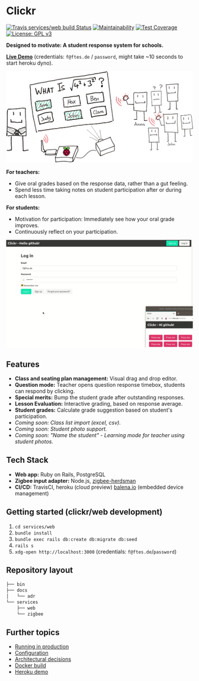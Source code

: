 # Clickr
[![Travis services/web build Status](https://travis-ci.com/ftes/clickr.svg?branch=master)](https://travis-ci.com/ftes/clickr)
[![Maintainability](https://api.codeclimate.com/v1/badges/920d988e3507a9077561/maintainability)](https://codeclimate.com/github/ftes/clickr/maintainability)
[![Test Coverage](https://api.codeclimate.com/v1/badges/920d988e3507a9077561/test_coverage)](https://codeclimate.com/github/ftes/clickr/test_coverage)
[![License: GPL v3](https://img.shields.io/badge/License-GPLv3-blue.svg)](https://www.gnu.org/licenses/gpl-3.0)

**Designed to motivate: A student response system for schools.**

[**Live Demo**](http://clickr.ftes.de) (credentials: `f@ftes.de` / `password`, might take ~10 seconds to start heroku dyno).

![Clickr Diagram](docs/images/diagram_small.png)

**For teachers:**
- Give oral grades based on the response data, rather than a gut feeling.
- Spend less time taking notes on student participation after or during each lesson. 

**For students:**
- Motivation for participation: Immediately see how your oral grade improves.
- Continuously reflect on your participation.

![Clickr Screencast](docs/videos/screencast.gif)

## Features
- **Class and seating plan management:** Visual drag and drop editor.
- **Question mode:** Teacher opens question response timebox, students can respond by clicking.
- **Special merits:** Bump the student grade after outstanding responses.
- **Lesson Evaluation:** Interactive grading, based on response average.
- **Student grades:** Calculate grade suggestion based on student's participation.
- _Coming soon: Class list import (excel, csv)._
- _Coming soon: Student photo support._
- _Coming soon: "Name the student" - Learning mode for teacher using student photos._


## Tech Stack
- **Web app:** Ruby on Rails, PostgreSQL
- **Zigbee input adapter:** Node.js, [zigbee-herdsman](https://github.com/Koenkk/zigbee-herdsman)
- **CI/CD:** TravisCI, heroku (cloud preview) [balena.io](https://www.balena.io/) (embedded device management)


## Getting started (clickr/web development)
<!-- TODO Double check -->
1. `cd services/web`
2. `bundle install`
3. `bundle exec rails db:create db:migrate db:seed`
4. `rails s`
5. `xdg-open http://localhost:3000` (credentials: `f@ftes.de`/`password`)


## Repository layout
<!-- $ tree -L 2 --filelimit 20 -d -->
```
├── bin
├── docs
│   └── adr
└── services
    ├── web
    └── zigbee
```


## Further topics
- [Running in production](./docs/running-in-production.md)
- [Configuration](./docs/configuration.md)
- [Architectural decisions](./docs/adr)
- [Docker build](./docs/docker-build.md)
- [Heroku demo](./docs/heroku.md)
